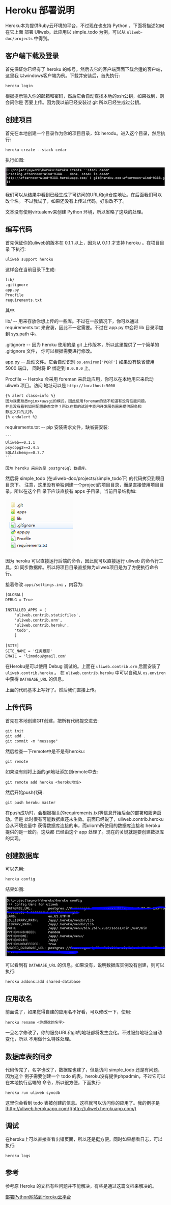 # Heroku 部署说明

Heroku本为提供Ruby云环境的平台，不过现在也支持 Python ，下面将描述如何在它上面
部署 Uliweb。此应用以 simple_todo 为例，可以从 `uliweb-doc/projects` 中得到。


## 客户端下载及登录

首先保证你已经有了 heroku 的帐号。然后去它的客户端页面下载合适的客户端，这里我
以windows客户端为例。下载并安装后，首先执行:


```
heroku login
```

根据提示输入你的邮箱和密码，然后它会自动查找本地的ssh公钥，如果找到，则会问你是
否要上传。因为我以前已经安装过 git 所以已经生成过公钥。


## 创建项目

首先在本地创建一个目录作为你的项目目录，如: herodu。进入这个目录，然后执行:


```
heroku create --stack cedar
```

执行如图:


![image](_static/heroku1.png)

我们可以从结果中看到已经生成了可访问的URL和git仓库地址。在后面我们可以改个名。
不过我试了，如果还没有上传过代码，好象改不了。

文本没有使用virtualenv来创建 Python 环境，所以省略了这块的处理。


## 编写代码

首先保证你的uliweb的版本在 0.1.1 以上，因为从 0.1.1 才支持 heroku 。在项目目录
下执行:


```
uliweb support heroku
```

这样会在当前目录下生成:


```
lib/
.gitignore
app.py
Procfile
requirements.txt
```

其中:


lib/ --
    用来存放你想上传的一些库。不过在一般情况下，你可以通过 requirements.txt
    来安装，因此不一定需要。不过在 app.py 中会将 lib 目录添加到 sys.path 中。

.gitignore --
    因为 heroku 使用的是 git 上传版本，所以这里提供了一个简单的 .gitignore 文件，
    你可以根据需要进行修改。

app.py --
    启动文件。它会自动识别 `os.environ['PORT']` 如果没有缺省使用 5000 端口，
    同时将 IP 绑定到 `0.0.0.0` 上。

Procfile --
    Heroku 会采用 foreman 来启动应用，你可以在本地用它来启动 uliweb 项目。访问
    地址可以是 `http://localhost:5000`

    {% alert class=info %}
    因为我更熟悉nginx+uwsgi的模式，因此使用foreman的话不知道有没有性能问题。
    并且没有看到如何配置静态文件？所以在我的试验中能用开发服务器来提供服务和
    静态文件的支持。
    {% endalert %}

requirements.txt --
    pip 安装需求文件，缺省要安装:

    ```
    Uliweb==0.1.1
    psycopg2==2.4.5
    SQLAlchemy==0.7.7
    ```

    因为 heroku 采用的是 postgreSql 数据库。


然后将 simple_todo (在uliweb-doc/projects/simple_todo下) 的代码拷贝到项目目录下。
注意，这里没有单独创建一个project的项目目录，而是直接使用项目目录。所以在这个目
录下应该直接有 apps 子目录。当前目录结构如:


![image](_static/heroku2.png)

因为 heroku 可以直接运行后端的命令，因此就可以直接运行 uliweb 的命令行工具，如
同步数据库。所以将项目目录直接做为uliweb项目是为了方便执行命令行。

接着修改 `apps/settings.ini` ，内容为:


```
[GLOBAL]
DEBUG = True

INSTALLED_APPS = [
    'uliweb.contrib.staticfiles',
    'uliweb.contrib.orm',
    'uliweb.contrib.heroku',
    'todo',
    ]

[SITE]
SITE_NAME = '任务跟踪'
EMAIL = 'limodou@gmail.com'
```

在Heroku是可以使用 Debug 调试的。上面在 `uliweb.contrib.orm` 后面安装了 `uliweb.contrib.heroku` 。
在 `uliweb.contrib.heroku` 中可以自动从 `os.environ` 中获得 `DATABASE_URL` 的信息。

上面的代码基本上写好了。然后我们直接上传。


## 上传代码

首先在本地创建GIT创建，把所有代码提交进去:


```
git init
git add .
git commit -m "message"
```

然后检查一下remote中是不是有heroku:


```
git remote
```

如果没有则将上面的git地址添加到remote中去:


```
git remote add heroku <heroku地址>
```

然后开始push代码:


```
git push heroku master
```

在push成功时，会根据相关的requirements.txt等信息开始后台的部署和服务启动。但是
此时很有可能数据库还未生效。前面已经说了，uliweb.contrib.heroku 会从环境变量中
获得数据库连接的串，而uliorm所使用的数据库连接和 heroku 提供的是一致的。这块都
已经由这个 app 处理了。现在的关键就是要创建数据库的实现。


## 创建数据库

可以先用:


```
heroku config
```

结果如图:


![image](_static/heroku3.png)

可以看到有 `DATABASE_URL` 的信息。如果没有，说明数据库实例没有创建，则可以执行:


```
heroku addons:add shared-database
```


## 应用改名

前面说了，如果觉得自建的应用名不好看，可以修改一下，使用:


```
heroku rename <你想改的名字>
```

一旦名字修改了，你的服务URL和git的地址都将发生变化。不过服务地址会自动变化，所以
不用做什么特殊处理。


## 数据库表的同步

代码传完了，名字也改了，数据库也建了，但是访问 simple_todo 还是有问题，因为这个
例子需要创建一个 todo 的表。heroku没有提供phpadmin，不过它可以在本地执行远端的
命令，所以很方便，下面执行:


```
heroku run uliweb syncdb
```

这里你会看到 todo 表被创建的信息。这样就可以访问你的应用了。我的例子是 [http://uliweb.herokuapp.com/](http://uliweb.herokuapp.com/)


## 调试

在heroku上可以直接查看出错页面，所以还是挺方便。同时如果想看日志，可以执行:


```
heroku logs
```


## 参考

参考原 Heroku 的文档有些问题并不能解决，有些是通过这篇文档来解决的。

[部署Python网站到Heroku云平台](http://www.tylerlong.me/1336566394/)


